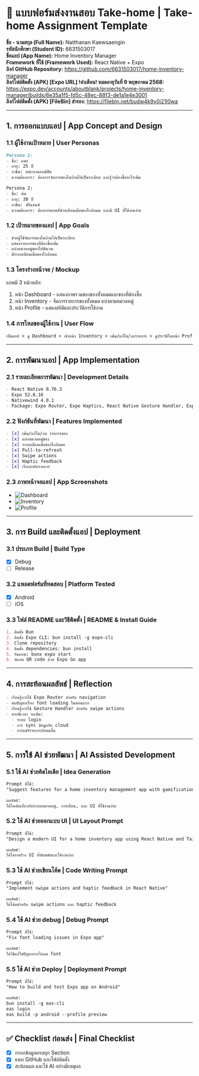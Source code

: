 # 📱 แบบฟอร์มส่งงานสอบ Take-home | Take-home Assignment Template
**ชื่อ - นามสกุล (Full Name):** Natthanan Kaewsaengin  
**รหัสนักศึกษา (Student ID):** 6631503017  
**ชื่อแอป (App Name):** Home Inventory Manager  
**Framework ที่ใช้ (Framework Used):** React Native + Expo  
**ลิงก์ GitHub Repository:** https://github.com/6631503017/home-inventory-manager  
**ลิงก์ไฟล์ติดตั้ง (APK) [Expo URL] !คำเตือน! หมดอายุวันที่ 9 พฤษภาคม 2568:** https://expo.dev/accounts/aboutblank/projects/home-inventory-manager/builds/6e35a1f5-fd5c-48ec-88f3-de1a1e4e3001  
**ลิงก์ไฟล์ติดตั้ง (APK) [FileBin] สำรอง:** https://filebin.net/budw4k9v0i21l0wa    

---

## 1. การออกแบบแอป | App Concept and Design

### 1.1 ผู้ใช้งานเป้าหมาย | User Personas  
```markdown
Persona 1:  
- ชื่อ: แพร  
- อายุ: 25 ปี  
- อาชีพ: พนักงานออฟฟิศ  
- ความต้องการ: ต้องการจัดการของในบ้านให้เป็นระเบียบ และรู้ว่าต้องซื้ออะไรเพิ่ม

Persona 2:  
- ชื่อ: ต้น  
- อายุ: 30 ปี  
- อาชีพ: ฟรีแลนซ์  
- ความต้องการ: ต้องการแอพที่ช่วยเตือนเมื่อของใกล้หมด และมี UI ที่ใช้งานง่าย
```

### 1.2 เป้าหมายของแอป | App Goals  
```markdown
- ช่วยผู้ใช้จัดการของในบ้านให้เป็นระเบียบ
- แสดงรายการของที่ต้องซื้อเพิ่ม
- แบ่งหมวดหมู่ของให้ชัดเจน
- มีระบบเตือนเมื่อของใกล้หมด
```

### 1.3 โครงร่างหน้าจอ / Mockup  
แอพมี 3 หน้าหลัก:
1. หน้า Dashboard - แสดงภาพรวมของของทั้งหมดและของที่ต้องซื้อ
2. หน้า Inventory - จัดการรายการของทั้งหมด แบ่งตามหมวดหมู่
3. หน้า Profile - แสดงสถิติและประวัติการใช้งาน

### 1.4 การไหลของผู้ใช้งาน | User Flow  
```markdown
เปิดแอป > ดู Dashboard > เข้าหน้า Inventory > เพิ่ม/แก้ไข/ลบรายการ > ดูประวัติในหน้า Profile
```

---

## 2. การพัฒนาแอป | App Implementation

### 2.1 รายละเอียดการพัฒนา | Development Details  
```markdown
- React Native 0.76.3 
- Expo 52.0.16
- Nativewind 4.0.1
- Package: Expo Router, Expo Haptics, React Native Gesture Handler, Expo Status Bar, React Native Safe Area Context
```

### 2.2 ฟังก์ชันที่พัฒนา | Features Implemented  
```markdown
- [x] เพิ่ม/แก้ไข/ลบ รายการของ
- [x] แบ่งหมวดหมู่ของ
- [x] ระบบเตือนเมื่อของใกล้หมด
- [x] Pull-to-refresh
- [x] Swipe actions
- [x] Haptic feedback
- [x] เรียงลำดับรายการ
```

### 2.3 ภาพหน้าจอแอป | App Screenshots  
- ![Dashboard](https://github.com/user-attachments/assets/dc79daa7-6be6-4086-a8f5-f9d56bf1e04e)
- ![Inventory](https://github.com/user-attachments/assets/94151923-8247-4633-a4ac-1f4be12451ab)
- ![Profile](https://github.com/user-attachments/assets/267b9531-509e-4cf8-ad1e-557ca49ceabb)

---

## 3. การ Build และติดตั้งแอป | Deployment

### 3.1 ประเภท Build | Build Type
- [x] Debug  
- [ ] Release  

### 3.2 แพลตฟอร์มที่ทดสอบ | Platform Tested  
- [x] Android  
- [ ] iOS  

### 3.3 ไฟล์ README และวิธีติดตั้ง | README & Install Guide  
```markdown
1. ติดตั้ง Bun
2. ติดตั้ง Expo CLI: bun install -g expo-cli
3. Clone repository
4. ติดตั้ง dependencies: bun install
5. รันแอพ: bunx expo start
6. สแกน QR code ด้วย Expo Go app
```

---

## 4. การสะท้อนผลลัพธ์ | Reflection

```markdown
- เรียนรู้การใช้ Expo Router สำหรับ navigation
- พบปัญหาเรื่อง font loading ในตอนแรก
- เรียนรู้การใช้ Gesture Handler สำหรับ swipe actions
- หากมีเวลา จะเพิ่ม:
  - ระบบ login
  - การ sync ข้อมูลกับ cloud
  - การแชร์รายการกับคนอื่น
```

---

## 5. การใช้ AI ช่วยพัฒนา | AI Assisted Development

### 5.1 ใช้ AI ช่วยคิดไอเดีย | Idea Generation
```markdown
Prompt ที่ใช้:  
"Suggest features for a home inventory management app with gamification elements"

ผลลัพธ์:  
ได้ไอเดียเกี่ยวกับระบบหมวดหมู่, การเตือน, และ UI ที่ใช้งานง่าย
```

### 5.2 ใช้ AI ช่วยออกแบบ UI | UI Layout Prompt
```markdown
Prompt ที่ใช้:  
"Design a modern UI for a home inventory app using React Native and Tailwind"

ผลลัพธ์:  
ได้โครงสร้าง UI ที่ทันสมัยและใช้งานง่าย
```

### 5.3 ใช้ AI ช่วยเขียนโค้ด | Code Writing Prompt
```markdown
Prompt ที่ใช้:  
"Implement swipe actions and haptic feedback in React Native"

ผลลัพธ์:  
ได้โค้ดสำหรับ swipe actions และ haptic feedback
```

### 5.4 ใช้ AI ช่วย debug | Debug Prompt
```markdown
Prompt ที่ใช้:  
"Fix font loading issues in Expo app"

ผลลัพธ์:  
ได้วิธีแก้ไขปัญหาการโหลด font
```

### 5.5 ใช้ AI ช่วย Deploy | Deployment Prompt
```markdown
Prompt ที่ใช้:  
"How to build and test Expo app on Android"

ผลลัพธ์:  
bun install -g eas-cli
eas login
eas build -p android --profile preview
```

---

## ✅ Checklist ก่อนส่ง | Final Checklist
- [x] กรอกข้อมูลครบทุก Section  
- [x] แนบ GitHub และไฟล์ติดตั้ง  
- [x] สะท้อนผล และใช้ AI อย่างมีเหตุผล  
